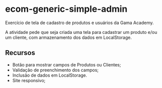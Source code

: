 # ecom-generic-simple-admin
Exercício de tela de cadastro de produtos e usuários da Gama Academy.

A atividade pede que seja criada uma tela para cadastrar um produto e/ou um cliente, com armazenamento dos dados em LocalStorage.

## Recursos
- Botão para mostrar campos de Produtos ou Clientes;
- Validação de preenchimento dos campos;
- Inclusão de dados em LocalStorage.
- Site responsivo;
